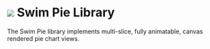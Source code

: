 # <a href="https://www.swimos.org"><img src="https://docs.swimos.org/readme/breach-marlin-blue-wide.svg"></a> Swim Pie Library

The Swim Pie library implements multi-slice, fully animatable, canvas
rendered pie chart views.

